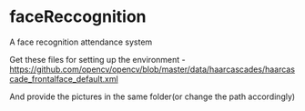 # faceReccognition
A face recognition attendance system

Get these files for setting up the environment
  -https://github.com/opencv/opencv/blob/master/data/haarcascades/haarcascade_frontalface_default.xml
  
 And provide the pictures in the same folder(or change the path accordingly)

